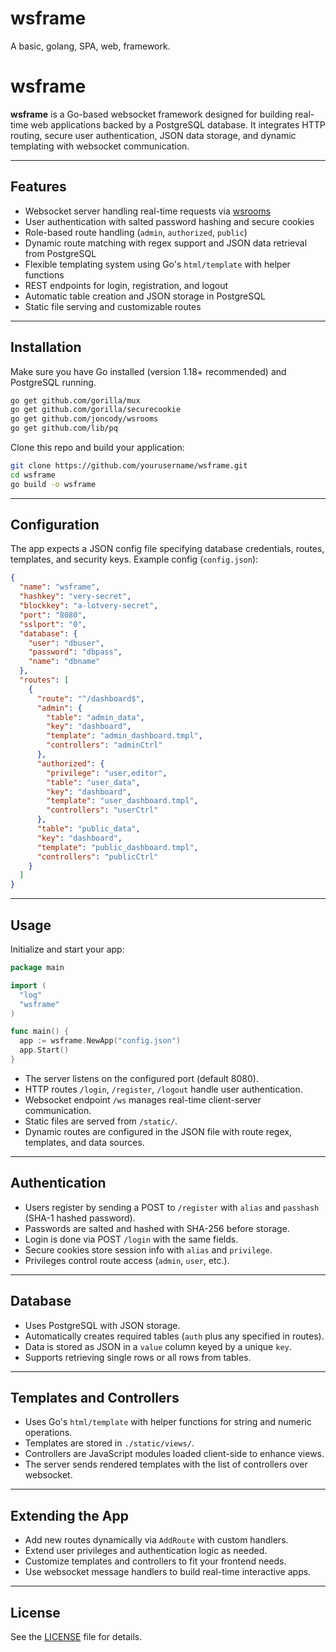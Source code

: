 wsframe
=======

A basic, golang, SPA, web, framework.

# wsframe

**wsframe** is a Go-based websocket framework designed for building real-time web applications backed by a PostgreSQL database. It integrates HTTP routing, secure user authentication, JSON data storage, and dynamic templating with websocket communication.

---

## Features

- Websocket server handling real-time requests via [wsrooms](https://github.com/joncody/wsrooms)
- User authentication with salted password hashing and secure cookies
- Role-based route handling (`admin`, `authorized`, `public`)
- Dynamic route matching with regex support and JSON data retrieval from PostgreSQL
- Flexible templating system using Go's `html/template` with helper functions
- REST endpoints for login, registration, and logout
- Automatic table creation and JSON storage in PostgreSQL
- Static file serving and customizable routes

---

## Installation

Make sure you have Go installed (version 1.18+ recommended) and PostgreSQL running.

```bash
go get github.com/gorilla/mux
go get github.com/gorilla/securecookie
go get github.com/joncody/wsrooms
go get github.com/lib/pq
````

Clone this repo and build your application:

```bash
git clone https://github.com/yourusername/wsframe.git
cd wsframe
go build -o wsframe
```

---

## Configuration

The app expects a JSON config file specifying database credentials, routes, templates, and security keys. Example config (`config.json`):

```json
{
  "name": "wsframe",
  "hashkey": "very-secret",
  "blockkey": "a-lotvery-secret",
  "port": "8080",
  "sslport": "0",
  "database": {
    "user": "dbuser",
    "password": "dbpass",
    "name": "dbname"
  },
  "routes": [
    {
      "route": "^/dashboard$",
      "admin": {
        "table": "admin_data",
        "key": "dashboard",
        "template": "admin_dashboard.tmpl",
        "controllers": "adminCtrl"
      },
      "authorized": {
        "privilege": "user,editor",
        "table": "user_data",
        "key": "dashboard",
        "template": "user_dashboard.tmpl",
        "controllers": "userCtrl"
      },
      "table": "public_data",
      "key": "dashboard",
      "template": "public_dashboard.tmpl",
      "controllers": "publicCtrl"
    }
  ]
}
```

---

## Usage

Initialize and start your app:

```go
package main

import (
  "log"
  "wsframe"
)

func main() {
  app := wsframe.NewApp("config.json")
  app.Start()
}
```

* The server listens on the configured port (default 8080).
* HTTP routes `/login`, `/register`, `/logout` handle user authentication.
* Websocket endpoint `/ws` manages real-time client-server communication.
* Static files are served from `/static/`.
* Dynamic routes are configured in the JSON file with route regex, templates, and data sources.

---

## Authentication

* Users register by sending a POST to `/register` with `alias` and `passhash` (SHA-1 hashed password).
* Passwords are salted and hashed with SHA-256 before storage.
* Login is done via POST `/login` with the same fields.
* Secure cookies store session info with `alias` and `privilege`.
* Privileges control route access (`admin`, `user`, etc.).

---

## Database

* Uses PostgreSQL with JSON storage.
* Automatically creates required tables (`auth` plus any specified in routes).
* Data is stored as JSON in a `value` column keyed by a unique `key`.
* Supports retrieving single rows or all rows from tables.

---

## Templates and Controllers

* Uses Go's `html/template` with helper functions for string and numeric operations.
* Templates are stored in `./static/views/`.
* Controllers are JavaScript modules loaded client-side to enhance views.
* The server sends rendered templates with the list of controllers over websocket.

---

## Extending the App

* Add new routes dynamically via `AddRoute` with custom handlers.
* Extend user privileges and authentication logic as needed.
* Customize templates and controllers to fit your frontend needs.
* Use websocket message handlers to build real-time interactive apps.

---

## License

See the [LICENSE](./LICENSE) file for details.
